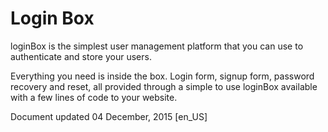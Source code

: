 # Login Box

loginBox is the simplest user management platform that you can use to authenticate and store your users.

Everything you need is inside the box. Login form, signup form, password recovery and reset, all provided through a simple to use loginBox available with a few lines of code to your website.

Document updated 04 December, 2015 [en_US]